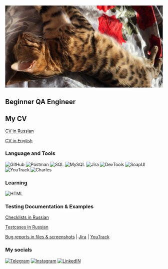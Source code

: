 ![Header](https://github.com/Wildy350/wildy350/blob/main/pics/x8SxNR01OSg.jpg)

## Beginner QA Engineer

## My CV
[CV in Russian](https://drive.google.com/file/d/1KfTlS-GBeGY2pZwqeZ2QsuMyZLJ2MLUu/view?usp=sharing)

[CV in English](https://drive.google.com/file/d/1DdK4RYxEm2qWFGsspaosb6WKzK_pRv3t/view?usp=sharing)

### Language and Tools
![GitHub](https://img.shields.io/badge/-GitHub-090909?style=for-the-badge&logo=github&logoColor=87CEFA)
![Postman](https://img.shields.io/badge/-Postman-090909?style=for-the-badge&logo=postman&logoColor=d28704)
![SQL](https://img.shields.io/badge/-SQL-090909?style=for-the-badge)
![MySQL](https://img.shields.io/badge/-MySQL-090909?style=for-the-badge&logo=mysql&logoColor=125a2a)
![Jira](https://img.shields.io/badge/-Jira-090909?style=for-the-badge&logo=jira&logoColor=1d4fd7)
![DevTools](https://img.shields.io/badge/-DevTools-090909?style=for-the-badge&logo=google&logoColor=b70e2a)
![SoapUI](https://img.shields.io/badge/-SoapUI-090909?style=for-the-badge&logo=soapui&logoColor=ffeb0e)
![YouTrack](https://img.shields.io/badge/-YouTrack-090909?style=for-the-badge)
![Charles](https://img.shields.io/badge/-Charles-090909?style=for-the-badge)

### Learning
![HTML](https://img.shields.io/badge/-HTML-090909?style=for-the-badge)

### Testing Documentation & Examples
[Checklists in Russian](https://drive.google.com/drive/folders/1XvHxiOEezEoWT8gUjagFtdZZhvbXZNCg?usp=share_link)

[Testcases in Russian](https://docs.google.com/document/d/1kcMmmyhL8BxwBGkYyM7KBLdFRWclvUbD/edit?usp=share_link&ouid=107543338043180261978&rtpof=true&sd=true)

[Bug reports in files & screenshots](https://drive.google.com/drive/folders/1MaWX90iZ09mgL6GcWYBqFxQx-1CDu-aV?usp=sharing) | [Jira](https://wildy.atlassian.net/jira/software/c/projects/TES/issues) | [YouTrack](https://wildy.youtrack.cloud/agiles/141-2/current)

### My socials
[![Telegram](https://img.shields.io/badge/-Telegram-090909?style=for-the-badge&logo=telegram)](https://t.me/Wildy350)
[![Instagram](https://img.shields.io/badge/-Instagram-090909?style=for-the-badge&logo=instagram&logoColor=8d068d)](https://www.instagram.com/wildy350/)
[![LinkedIN](https://img.shields.io/badge/-LinkedIN-090909?style=for-the-badge&logo=linkedin&logoColor=0077ff)](https://www.linkedin.com/in/nikita-pantyushev-81b313228/)